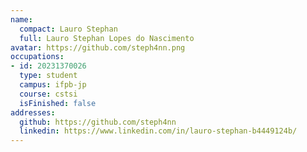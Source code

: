 ```yaml
---
name:
  compact: Lauro Stephan
  full: Lauro Stephan Lopes do Nascimento
avatar: https://github.com/steph4nn.png
occupations:
- id: 20231370026
  type: student
  campus: ifpb-jp
  course: cstsi
  isFinished: false
addresses:
  github: https://github.com/steph4nn
  linkedin: https://www.linkedin.com/in/lauro-stephan-b4449124b/
---
```

